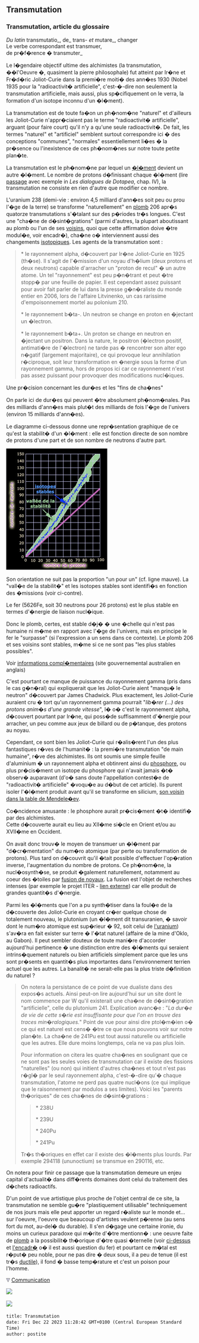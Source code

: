 ## Transmutation
### Transmutation, article du glossaire
 _Du latin_ transmutatio_, de_ trans- _et_ mutare_, changer  
Le verbe correspondant est transmuer,  
de pr�f�rence � transmuter_

Le l�gendaire objectif ultime des alchimistes (la transmutation, ��l'Oeuvre �, quasiment la pierre philosophale) fut atteint par Ir�ne et Fr�d�ric Joliot-Curie dans la premi�re moiti� des ann�es 1930 (Nobel 1935 pour la "radioactivit� artificielle", c'est-�-dire non seulement la transmutation artificielle, mais aussi, plus sp�cifiquement on le verra, la formation d'un isotope inconnu d'un �l�ment).

La transmutation est de toute fa�on un ph�nom�ne "naturel" et d'ailleurs les Joliot-Curie n'appr�ciaient pas le terme "radioactivit� artificielle", arguant (pour faire court) qu'il n'y a qu'une seule radioactivit�. De fait, les termes "naturel" et "artificiel" semblent surtout correspondre ici � des conceptions "communes", "normales" essentiellement li�es � la pr�sence ou l'inexistence de ces ph�nom�nes sur notre toute petite plan�te.

La transmutation est le ph�nom�ne par lequel un [�l�ment](element.html) devient un autre �l�ment. Le nombre de protons d�finissant chaque �l�ment (lire [passage](chap04orbitales.html#ipseiteelement) avec exemple in _Les dialogues de Dotapea_, chap. IV), la transmutation ne consiste en rien d'autre que modifier ce nombre.

L'uranium 238 (demi-vie : environ 4,5 milliard d'ann�es soit peu ou prou l'�ge de la terre) se transforme "naturellement" en [plomb](plomb.html) 206 apr�s quatorze transmutations s'�talant sur des p�riodes tr�s longues. C'est une "cha�ne de d�sint�grations" (parmi d'autres, la plupart aboutissant au plomb ou l'un de ses [voisins](annexe1.html#pb), quoi que cette affirmation doive �tre modul�e, voir encadr�), cha�ne o� interviennent aussi des changements [isotopiques](ion.html#isotopeinion). Les agents de la transmutation sont :

> \* le rayonnement alpha, d�couvert par Ir�ne Joliot-Curie en 1925 (th�se). Il s'agit de l'�mission d'un noyau d'h�lium (deux protons et deux neutrons) capable d'arracher un "proton de recul" � un autre atome. Un tel "rayonnement" est peu p�n�trant et peut �tre stopp� par une feuille de papier. Il est cependant assez puissant pour avoir fait parler de lui dans la presse g�n�raliste du monde entier en 2006, lors de l'affaire Litvinenko, un cas rarissime d'empoisonnement mortel au polonium 210.
> 
> \* le rayonnement b�ta-. Un neutron se change en proton en �jectant un �lectron.
> 
> \* le rayonnement b�ta+. Un proton se change en neutron en �jectant un positron. Dans la nature, le positron (�lectron positif, antimati�re de l'�lectron) ne tarde pas � rencontrer son alter ego n�gatif (largement majoritaire), ce qui provoque leur annihilation r�ciproque, soit leur transformation en �nergie sous la forme d'un rayonnement gamma, hors de propos ici car ce rayonnement n'est pas assez puissant pour provoquer des modifications nucl�iques.

Une pr�cision concernant les dur�es et les "fins de cha�nes"

On parle ici de dur�es qui peuvent �tre absolument ph�nom�nales. Pas des milliards d'ann�es mais plut�t des milliards de fois l'�ge de l'univers (environ 15 milliards d'ann�es).

Le diagramme ci-dessous donne une repr�sentation graphique de ce qu'est la stabilit� d'un �l�ment : elle est fonction directe de son nombre de protons d'une part et de son nombre de neutrons d'autre part.

![](images/valleestabilite.jpg)

Son orientation ne suit pas la proportion "un pour un" (cf. ligne mauve). La "vall�e de la stabilit�" et les isotopes stables sont identifi�s en fonction des �missions (voir ci-contre).

Le fer (5626Fe, soit 30 neutrons pour 26 protons) est le plus stable en termes d'�nergie de liaison nucl�ique.

Donc le plomb, certes, est stable d�j� � une �chelle qui n'est pas humaine ni m�me en rapport avec l'�ge de l'univers, mais en principe le fer le "surpasse" (si l'expression a un sens dans ce contexte). Le plomb 206 et ses voisins sont stables, m�me si ce ne sont pas "les plus stables possibles".

Voir [informations compl�mentaires](http://www.arpansa.gov.au/radiationprotection/basics/radioactivity.cfm) (site gouvernemental australien en anglais)

C'est pourtant ce manque de puissance du rayonnement gamma (pris dans le cas g�n�ral) qui expliquerait que les Joliot-Curie aient "manqu� le neutron" d�couvert par James Chadwick. Plus exactement, les Joliot-Curie auraient cru � tort qu'un rayonnement gamma pourrait "_lib�rer (...) des protons anim�s d'une grande vitesse_", l� o� c'est le rayonnement alpha, d�couvert pourtant par Ir�ne, qui poss�de suffisamment d'�nergie pour arracher, un peu comme aux jeux de billard ou de p�tanque, des protons au noyau.

Cependant, ce sont bien les Joliot-Curie qui r�alis�rent l'un des plus fantastiques r�ves de l'humanit� : la premi�re transmutation "de main humaine", r�ve des alchimistes. Ils ont soumis une simple feuille d'aluminium � un rayonnement alpha et obtinrent ainsi du [phosphore](phosphore.html), ou plus pr�cis�ment un isotope du phosphore qui n'avait jamais �t� observ� auparavant (d'o� sans doute l'appellation contest�e de "radioactivit� artificielle" �voqu�e au d�but de cet article). Ils purent isoler l'�l�ment produit avant qu'il se transforme en silicium, [son voisin dans la table de Mendele�ev](annexe1.html#si).

Co�ncidence amusante : le phosphore aurait pr�cis�ment �t� identifi� par des alchimistes.  
Cette d�couverte aurait eu lieu au XII�me si�cle en Orient et/ou au XVII�me en Occident.

On avait donc trouv� le moyen de transmuer un �l�ment par "d�cr�mentation" du num�ro atomique (par perte ou transformation de protons). Plus tard on d�couvrit qu'il �tait possible d'effectuer l'op�ration inverse, l'augmentation du nombre de protons. Ce ph�nom�ne, la nucl�osynth�se, se produit �galement naturellement, notamment au coeur des �toiles par [fusion de noyaux](fusion.html#fusionthermonucleaire). La fusion est l'objet de recherches intenses (par exemple le projet ITER - [lien externe](http://www.iter.org/)) car elle produit de grandes quantit�s d'�nergie.

Parmi les �l�ments que l'on a pu synth�tiser dans la foul�e de la d�couverte des Joliot-Curie en croyant cr�er quelque chose de totalement nouveau, le plutonium (un �l�ment dit transuranien, � savoir dont le num�ro atomique est sup�rieur � 92, soit celui de [l'uranium](annexe1.html#u)) s'av�ra en fait exister sur terre � l'�tat naturel (affaire de la mine d'Oklo, au Gabon). Il peut sembler douteux de toute mani�re d'accorder aujourd'hui pertinence � une distinction entre des �l�ments qui seraient intrins�quement naturels ou bien artificiels simplement parce que les uns sont pr�sents en quantit�s plus importantes dans l'environnement terrien actuel que les autres. La banalit� ne serait-elle pas la plus triste d�finition du naturel ?

> On notera la persistance de ce point de vue dualiste dans des expos�s actuels. Ainsi peut-on lire aujourd'hui sur un site dont le nom commence par W qu'il existerait une cha�ne de d�sint�gration "artificielle", celle du plutonium 241. Explication avanc�e : "_La dur�e de vie de cette s�rie est insuffisante pour que l'on en trouve des traces min�ralogiques._" Point de vue pour ainsi dire ptol�m�ien o� ce qui est naturel est cens� �tre ce que nous pouvons voir sur notre plan�te. La cha�ne de 241Pu est tout aussi naturelle ou artificielle que les autres. Elle dure moins longtemps, cela ne va pas plus loin.
> 
> Pour information on citera les quatre cha�nes en soulignant que ce ne sont pas les seules voies de transmutation car il existe des fissions "naturelles" (ou non) qui initient d'autres cha�nes et tout n'est pas r�gl� par le seul rayonnement alpha, c'est-�-dire qu'� chaque transmutation, l'atome ne perd pas quatre nucl�ons (ce qui implique que le raisonnement par modulos a ses limites). Voici les "parents th�oriques" de ces cha�nes de d�sint�grations :
> 
> > \* 238U
> > 
> > \* 239U
> > 
> > \* 240Pu
> > 
> > \* 241Pu
> 
> Tr�s th�oriques en effet car il existe des �l�ments plus lourds. Par exemple 294118 (ununoctium) se transmue en 290116, etc.

On notera pour finir ce passage que la transmutation demeure un enjeu capital d'actualit� dans diff�rents domaines dont celui du traitement des d�chets radioactifs.

D'un point de vue artistique plus proche de l'objet central de ce site, la transmutation ne semble gu�re "plastiquement utilisable" techniquement de nos jours mais elle peut apporter un regard r�aliste sur le monde et... sur l'oeuvre, l'oeuvre que beaucoup d'artistes veulent p�renne (au sens fort du mot, au-del� du durable). Il s'en d�gage une certaine ironie, du moins un curieux paradoxe qui m�rite d'�tre mentionn� : une oeuvre faite de [plomb](plomb.html) a la possibilit� th�orique d'�tre quasi �ternelle (voir [ci-dessus](transmutation.html#plomb1) et [l'encadr�](transmutation.html#encadre) o� il est aussi question du fer) et pourtant ce m�tal est r�put� peu noble, pour ne pas dire � deux sous, il a peu de tenue (il est tr�s [ductile](ductilite.html)), il fond � basse temp�rature et c'est un poison pour l'homme.



![](images/flechebas.gif) [Communication](http://www.artrealite.com/annonceurs.htm) 

[![](https://cbonvin.fr/sites/regie.artrealite.com/visuels/campagne1.png)](index-2.html#20131014)

![](https://cbonvin.fr/sites/regie.artrealite.com/visuels/campagne2.png)
```
title: Transmutation
date: Fri Dec 22 2023 11:28:42 GMT+0100 (Central European Standard Time)
author: postite
```
